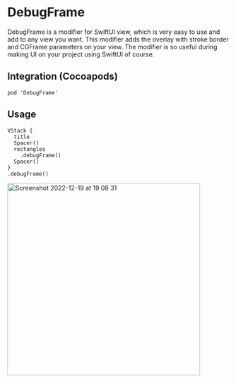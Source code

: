 # DebugFrame

DebugFrame is a modifier for SwiftUI view, which is very easy to use and add to any view you want. This modifier adds the overlay with stroke border and CGFrame parameters on your view. The modifier is so useful during making UI on your project using SwiftUI of course.

## Integration (Cocoapods)

`pod 'DebugFrame'`

## Usage
```
VStack {
  title
  Spacer()
  rectangles
    .debugFrame()
  Spacer()
}
.debugFrame()
```

<img width="436" alt="Screenshot 2022-12-19 at 19 08 31" src="https://user-images.githubusercontent.com/43936569/208482070-81ababbe-250f-455a-9e1e-b0444aa2c86c.png">
